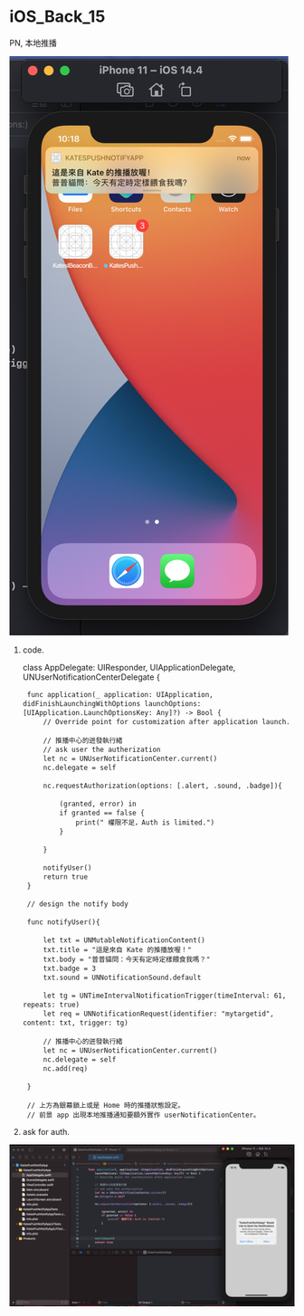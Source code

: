 # iOS_Back_15
PN, 本地推播


![](https://raw.githubusercontent.com/QueenieCplusplus/iOS_Back_15/main/output%202.png)


1. code.


    class AppDelegate: UIResponder, UIApplicationDelegate, UNUserNotificationCenterDelegate {



        func application(_ application: UIApplication, didFinishLaunchingWithOptions launchOptions: [UIApplication.LaunchOptionsKey: Any]?) -> Bool {
            // Override point for customization after application launch.

            // 推播中心的迸發執行緒
            // ask user the autherization
            let nc = UNUserNotificationCenter.current()
            nc.delegate = self

            nc.requestAuthorization(options: [.alert, .sound, .badge]){

                (granted, error) in
                if granted == false {
                    print(" 權限不足，Auth is limited.")
                }

            }

            notifyUser()
            return true
        }

        // design the notify body

        func notifyUser(){

            let txt = UNMutableNotificationContent()
            txt.title = "這是來自 Kate 的推播放喔！"
            txt.body = "普普貓問：今天有定時定樣餵食我嗎？"
            txt.badge = 3
            txt.sound = UNNotificationSound.default

            let tg = UNTimeIntervalNotificationTrigger(timeInterval: 61, repeats: true)
            let req = UNNotificationRequest(identifier: "mytargetid", content: txt, trigger: tg)

            // 推播中心的迸發執行緒
            let nc = UNUserNotificationCenter.current()
            nc.delegate = self
            nc.add(req)

        }

        // 上方為銀幕鎖上或是 Home 時的推播狀態設定。
        // 前景 app 出現本地推播通知要額外實作 userNotificationCenter。


2. ask for auth.

  ![](https://raw.githubusercontent.com/QueenieCplusplus/iOS_Back_15/main/output%201.png)

